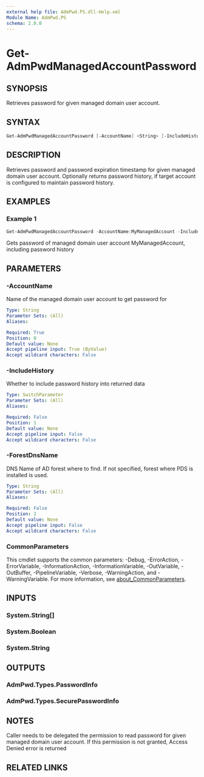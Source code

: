 ```yaml
---
external help file: AdmPwd.PS.dll-Help.xml
Module Name: AdmPwd.PS
schema: 2.0.0
---
```


# Get-AdmPwdManagedAccountPassword

## SYNOPSIS
Retrieves password for given managed domain user account.

## SYNTAX
```powershell
Get-AdmPwdManagedAccountPassword [-AccountName] <String> [-IncludeHistory] [[-ForestDnsName] <String>] [<CommonParameters>]
```

## DESCRIPTION
Retrieves password and password expiration timestamp for given managed domain user account.
Optionally returns password history, if target account is configured to maintain password history.

## EXAMPLES

### Example 1
```powershell
Get-AdmPwdManagedAccountPassword -AccountName:MyManagedAccount -IncludeHistory
```

Gets password of managed domain user account MyManagedAccount, including password history

## PARAMETERS

### -AccountName
Name of the managed domain user account to get password for

```yaml
Type: String
Parameter Sets: (All)
Aliases:

Required: True
Position: 0
Default value: None
Accept pipeline input: True (ByValue)
Accept wildcard characters: False
```

### -IncludeHistory
Whether to include password history into returned data

```yaml
Type: SwitchParameter
Parameter Sets: (All)
Aliases:

Required: False
Position: 1
Default value: None
Accept pipeline input: False
Accept wildcard characters: False
```

### -ForestDnsName
DNS Name of AD forest where to find.
If not specified, forest where PDS is installed is used.

```yaml
Type: String
Parameter Sets: (All)
Aliases:

Required: False
Position: 2
Default value: None
Accept pipeline input: False
Accept wildcard characters: False
```

### CommonParameters
This cmdlet supports the common parameters: -Debug, -ErrorAction, -ErrorVariable, -InformationAction, -InformationVariable, -OutVariable, -OutBuffer, -PipelineVariable, -Verbose, -WarningAction, and -WarningVariable. For more information, see [about_CommonParameters](http://go.microsoft.com/fwlink/?LinkID=113216).

## INPUTS

### System.String[]
### System.Boolean
### System.String
## OUTPUTS

### AdmPwd.Types.PasswordInfo
### AdmPwd.Types.SecurePasswordInfo
## NOTES
Caller needs to be delegated the permission to read password for given managed domain user account. If this permission is not granted, Access Denied error is returned

## RELATED LINKS
